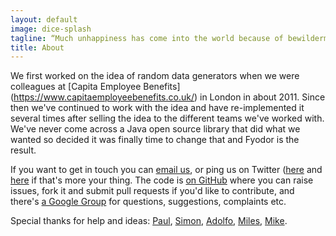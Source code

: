 ```yaml
---
layout: default
image: dice-splash
tagline: “Much unhappiness has come into the world because of bewilderment and things left unsaid”
title: About
---
```


We first worked on the idea of random data generators when we were colleagues at [Capita Employee Benefits]
(https://www.capitaemployeebenefits.co.uk/)
 in London in about 2011. Since then we've continued to work with the idea and have re-implemented it several times
 after selling the idea to the different teams we've worked with. We've
  never come across a Java open source library that did what we wanted so decided it 
  was finally time to change that and Fyodor is the result.
  
If you want to get in touch you can [email us](mailto:hello@fyodor.org.uk), or ping us on Twitter ([here](https://twitter.com/IanEs)
 and [here](https://twitter.com/karlwalsh) if that's more your thing. 
The code is [on GitHub](https://github.com/IanEsling/fyodor) where you can raise issues, fork it and submit pull requests if you'd 
like to contribute, and there's [a Google Group](https://groups.google.com/forum/#!forum/fyodor)
 for questions, suggestions, complaints etc.

Special thanks for help and ideas: [Paul](https://twitter.com/paulanthonywils), 
[Simon](https://twitter.com/brunns), [Adolfo](https://github.com/caelwinner), [Miles](https://twitter.com/mileswilson), 
[Mike](https://twitter.com/mikeholmesuk).